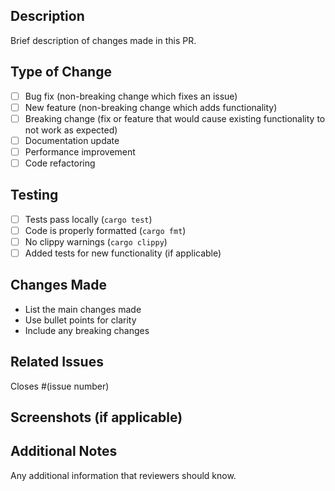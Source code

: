 ## Description

Brief description of changes made in this PR.

## Type of Change

- [ ] Bug fix (non-breaking change which fixes an issue)
- [ ] New feature (non-breaking change which adds functionality)
- [ ] Breaking change (fix or feature that would cause existing functionality to not work as expected)
- [ ] Documentation update
- [ ] Performance improvement
- [ ] Code refactoring

## Testing

- [ ] Tests pass locally (`cargo test`)
- [ ] Code is properly formatted (`cargo fmt`)
- [ ] No clippy warnings (`cargo clippy`)
- [ ] Added tests for new functionality (if applicable)

## Changes Made

- List the main changes made
- Use bullet points for clarity
- Include any breaking changes

## Related Issues

Closes #(issue number)

## Screenshots (if applicable)

## Additional Notes

Any additional information that reviewers should know.